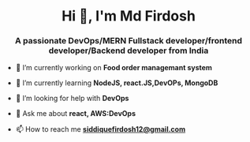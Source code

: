 <h1 align="center">Hi 👋, I'm Md Firdosh</h1>
<h3 align="center">A passionate DevOps/MERN Fullstack developer/frontend developer/Backend developer from India</h3>

- 🔭 I’m currently working on **Food order managemant system**

- 🌱 I’m currently learning **NodeJS, react.JS,DevOPs, MongoDB**

- 🤝 I’m looking for help with **DevOps**

- 💬 Ask me about **react, AWS:DevOps**

- 📫 How to reach me **siddiquefirdosh12@gmail.com**


<p align="left">
</p>

